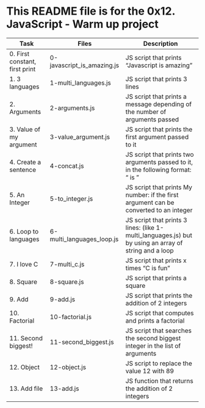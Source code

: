 # This README file is for the 0x12. JavaScript - Warm up project

| Task                           | Files                                                         | Description                                                                                           |
| ------------------------------ | ------------------------------------------------------------- | ----------------------------------------------------------------------------------------------------- |
| 0. First constant, first print | 0-javascript_is_amazing.js                                    | JS script that prints “Javascript is amazing”                                                         |
| 1. 3 languages                 | 1-multi_languages.js                                          | JS script that prints 3 lines                                                                         |
| 2. Arguments                   | 2-arguments.js                                                | JS script that prints a message depending of the number of arguments passed                           |
| 3. Value of my argument        | 3-value_argument.js                                           | JS script that prints the first argument passed to it                                                 |
| 4. Create a sentence           | 4-concat.js                                                   | JS script that prints two arguments passed to it, in the following format: “ is ”                     |
| 5. An Integer                  | 5-to_integer.js                                               | JS script that prints My number: if the first argument can be converted to an integer                 |
| 6. Loop to languages           | 6-multi_languages_loop.js                                     | JS script that prints 3 lines: (like 1-multi_languages.js) but by using an array of string and a loop |
| 7. I love C                    | 7-multi_c.js                                                  | JS script that prints x times “C is fun”                                                              |
| 8. Square                      | 8-square.js                                                   | JS script that prints a square                                                                        |
| 9. Add                         | 9-add.js                                                      | JS script that prints the addition of 2 integers                                                      |
| 10. Factorial                  | 10-factorial.js                                               | JS script that computes and prints a factorial                                                        |
| 11. Second biggest!            | 11-second_biggest.js                                          | JS script that searches the second biggest integer in the list of arguments                           |
| 12. Object                     | 12-object.js                                                  | JS script to replace the value 12 with 89                                                             |
| 13. Add file                   | 13-add.js                                                     | JS function that returns the addition of 2 integers                                                   |
